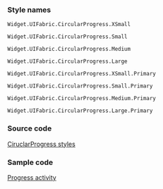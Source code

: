 ### Style names

`Widget.UIFabric.CircularProgress.XSmall`

`Widget.UIFabric.CircularProgress.Small`

`Widget.UIFabric.CircularProgress.Medium`

`Widget.UIFabric.CircularProgress.Large`

`Widget.UIFabric.CircularProgress.XSmall.Primary`

`Widget.UIFabric.CircularProgress.Small.Primary`

`Widget.UIFabric.CircularProgress.Medium.Primary`

`Widget.UIFabric.CircularProgress.Large.Primary`

### Source code

[CiruclarProgress styles](https://github.com/OfficeDev/ui-fabric-android/blob/master/OfficeUIFabric/src/main/res/values/styles.xml)

### Sample code

[Progress activity](https://github.com/OfficeDev/ui-fabric-android/blob/master/OfficeUIFabric.Demo/src/main/res/layout/activity_progress.xml)

